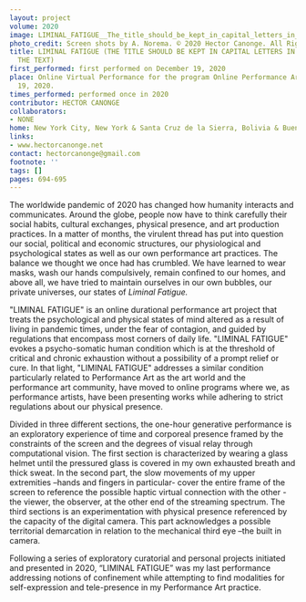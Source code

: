 ```yaml
---
layout: project
volume: 2020
image: LIMINAL_FATIGUE__The_title_should_be_kept_in_capital_letters_in_the_body_of_the_text_--Hector_Canonge.jpg
photo_credit: Screen shots by A. Norema. © 2020 Hector Canonge. All Rights Reserved.
title: LIMINAL FATIGUE (THE TITLE SHOULD BE KEPT IN CAPITAL LETTERS IN THE BODY OF
  THE TEXT)
first_performed: first performed on December 19, 2020
place: Online Virtual Performance for the program Online Performance Art, December
  19, 2020.
times_performed: performed once in 2020
contributor: HECTOR CANONGE
collaborators:
- NONE
home: New York City, New York & Santa Cruz de la Sierra, Bolivia & Buenos Aires, Argentina.
links:
- www.hectorcanonge.net
contact: hectorcanonge@gmail.com
footnote: ''
tags: []
pages: 694-695
---
```



The worldwide pandemic of 2020 has changed how humanity interacts and communicates. Around the globe, people now have to think carefully their social habits, cultural exchanges, physical presence, and art production practices. In a matter of months, the virulent thread has put into question our social, political and economic structures, our physiological and psychological states as well as our own performance art practices. The balance we thought we once had has crumbled. We have learned to wear masks, wash our hands compulsively, remain confined to our homes, and above all, we have tried to maintain ourselves in our own bubbles, our private universes, our states of *Liminal Fatigue.*

"LIMINAL FATIGUE" is an online durational performance art project that treats the psychological and physical states of mind altered as a result of living in pandemic times, under the fear of contagion, and guided by regulations that encompass most corners of daily life. "LIMINAL FATIGUE" evokes a psycho-somatic human condition which is at the threshold of critical and chronic exhaustion without a possibility of a prompt relief or cure. In that light, "LIMINAL FATIGUE" addresses a similar condition particularly related to Performance Art as the art world and the performance art community, have moved to online programs where we, as performance artists, have been presenting works while adhering to strict regulations about our physical presence. 

Divided in three different sections, the one-hour generative performance is an exploratory experience of time and corporeal presence framed by the constraints of the screen and the degrees of visual relay through computational vision. The first section is characterized by wearing a glass helmet until the pressured glass is covered in my own exhausted breath and thick sweat. In the second part, the slow movements of my upper extremities –hands and fingers in particular- cover the entire frame of the screen to reference the possible haptic virtual connection with the other - the viewer, the observer, at the other end of the streaming spectrum.  The third sections is an experimentation with physical presence referenced by the capacity of the digital camera.  This part acknowledges a possible territorial demarcation in relation to the mechanical third eye –the built in camera. 

Following a series of exploratory curatorial and personal projects initiated and presented in 2020, “LIMINAL FATIGUE” was my last performance addressing notions of confinement while attempting to find modalities for self-expression and tele-presence in my Performance Art practice.
